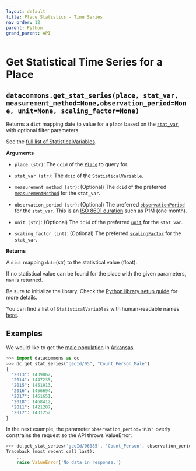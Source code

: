 ```yaml
---
layout: default
title: Place Statistics - Time Series
nav_order: 12
parent: Python
grand_parent: API
---
```


# Get Statistical Time Series for a Place

## `datacommons.get_stat_series(place, stat_var, measurement_method=None,observation_period=None, unit=None, scaling_factor=None)`

Returns a `dict` mapping date to value for a `place` based on the
[`stat_var`](https://datacommons.org/browser/StatisticalVariable), with optional
filter parameters.

See the [full list of StatisticalVariables](/statistical_variables.html).

**Arguments**

* `place (str)`: The `dcid` of the [`Place`](https://datacommons.org/browser/Place) to query for.

* `stat_var (str)`: The `dcid` of the
  [`StatisticalVariable`](https://datacommons.org/browser/StatisticalVariable).

* `measurement_method (str)`: (Optional) The `dcid` of the preferred [`measurementMethod`](https://datacommons.org/browser/measurementMethod) for the `stat_var`.

* `observation_period (str)`: (Optional) The preferred [`observationPeriod`](https://datacommons.org/browser/observationPeriod) for the `stat_var`. This is an [ISO 8601 duration](https://en.wikipedia.org/wiki/ISO_8601#Durations) such as P1M (one month).

* `unit (str)`: (Optional) The `dcid` of the preferred [`unit`](https://datacommons.org/browser/unit) for the `stat_var`.

* `scaling_factor (int)`: (Optional) The preferred [`scalingFactor`](https://datacommons.org/browser/scalingFactor) for the `stat_var`.

**Returns**

 A `dict` mapping `date`(str) to the statistical value (float).

If no statistical value can be found for the place with the given parameters, `NaN` is returned.

Be sure to initialize the library. Check the [Python library setup guide](/api/python/) for more details.

You can find a list of `StatisticalVariable`s with human-readable names [here](/statistical_variables.html).

## Examples

We would like to get the [male population](https://datacommons.org/browser/Count_Person_Male) in [Arkansas](https://datacommons.org/browser/geoId/05)

```python
>>> import datacommons as dc
>>> dc.get_stat_series("geoId/05", "Count_Person_Male")
{
  "2013": 1439862,
  "2014": 1447235,
  "2015": 1451913,
  "2016": 1456694,
  "2017": 1461651,
  "2018": 1468412,
  "2011": 1421287,
  "2012": 1431252
}
```

In the next example, the parameter `observation_period='P3Y'` overly constrains the request so the API
throws ValueError:

```python
>>> dc.get_stat_series('geoId/06085', 'Count_Person', observation_period='P3Y')
Traceback (most recent call last):
    ...
    raise ValueError('No data in response.')
```

